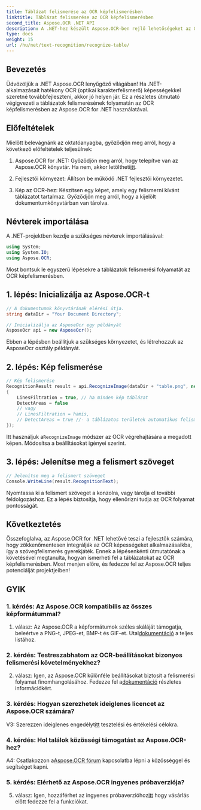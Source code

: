 ```yaml
---
title: Táblázat felismerése az OCR képfelismerésben
linktitle: Táblázat felismerése az OCR képfelismerésben
second_title: Aspose.OCR .NET API
description: A .NET-hez készült Aspose.OCR-ben rejlő lehetőségeket az OCR-képfelismerés tábláinak felismeréséről szóló átfogó útmutatónkkal tárja fel.
type: docs
weight: 15
url: /hu/net/text-recognition/recognize-table/
---
```

## Bevezetés

Üdvözöljük a .NET Aspose.OCR lenyűgöző világában! Ha .NET-alkalmazásait hatékony OCR (optikai karakterfelismerő) képességekkel szeretné továbbfejleszteni, akkor jó helyen jár. Ez a részletes útmutató végigvezeti a táblázatok felismerésének folyamatán az OCR képfelismerésben az Aspose.OCR for .NET használatával.

## Előfeltételek

Mielőtt belevágnánk az oktatóanyagba, győződjön meg arról, hogy a következő előfeltételek teljesülnek:

1.  Aspose.OCR for .NET: Győződjön meg arról, hogy telepítve van az Aspose.OCR könyvtár. Ha nem, akkor letöltheti[itt](https://releases.aspose.com/ocr/net/).

2. Fejlesztői környezet: Állítson be működő .NET fejlesztői környezetet.

3. Kép az OCR-hez: Készítsen egy képet, amely egy felismerni kívánt táblázatot tartalmaz. Győződjön meg arról, hogy a kijelölt dokumentumkönyvtárban van tárolva.

## Névterek importálása

A .NET-projektben kezdje a szükséges névterek importálásával:

```csharp
using System;
using System.IO;
using Aspose.OCR;
```

Most bontsuk le egyszerű lépésekre a táblázatok felismerési folyamatát az OCR képfelismerésben.

## 1. lépés: Inicializálja az Aspose.OCR-t

```csharp
// A dokumentumok könyvtárának elérési útja.
string dataDir = "Your Document Directory";

// Inicializálja az AsposeOcr egy példányát
AsposeOcr api = new AsposeOcr();
```

Ebben a lépésben beállítjuk a szükséges környezetet, és létrehozzuk az AsposeOcr osztály példányát.

## 2. lépés: Kép felismerése

```csharp
// Kép felismerése
RecognitionResult result = api.RecognizeImage(dataDir + "table.png", new RecognitionSettings
{
    LinesFiltration = true, // ha minden kép táblázat
    DetectAreas = false
    // vagy
    // LinesFiltration = hamis,
    // DetectAreas = true //- a táblázatos területek automatikus felismeréséhez
});
```

 Itt használjuk a`RecognizeImage` módszer az OCR végrehajtására a megadott képen. Módosítsa a beállításokat igényei szerint.

## 3. lépés: Jelenítse meg a felismert szöveget

```csharp
// Jelenítse meg a felismert szöveget
Console.WriteLine(result.RecognitionText);
```

Nyomtassa ki a felismert szöveget a konzolra, vagy tárolja el további feldolgozáshoz. Ez a lépés biztosítja, hogy ellenőrizni tudja az OCR folyamat pontosságát.

## Következtetés

Összefoglalva, az Aspose.OCR for .NET lehetővé teszi a fejlesztők számára, hogy zökkenőmentesen integrálják az OCR képességeket alkalmazásaikba, így a szövegfelismerés gyerekjáték. Ennek a lépésenkénti útmutatónak a követésével megtanulta, hogyan ismerheti fel a táblázatokat az OCR képfelismerésben. Most menjen előre, és fedezze fel az Aspose.OCR teljes potenciálját projektjeiben!

## GYIK

### 1. kérdés: Az Aspose.OCR kompatibilis az összes képformátummal?

 1. válasz: Az Aspose.OCR a képformátumok széles skáláját támogatja, beleértve a PNG-t, JPEG-et, BMP-t és GIF-et. Utal[dokumentáció](https://reference.aspose.com/ocr/net/) a teljes listához.

### 2. kérdés: Testreszabhatom az OCR-beállításokat bizonyos felismerési követelményekhez?

 2. válasz: Igen, az Aspose.OCR különféle beállításokat biztosít a felismerési folyamat finomhangolásához. Fedezze fel a[dokumentáció](https://reference.aspose.com/ocr/net/) részletes információkért.

### 3. kérdés: Hogyan szerezhetek ideiglenes licencet az Aspose.OCR számára?

 V3: Szerezzen ideiglenes engedélyt[itt](https://purchase.aspose.com/temporary-license/) tesztelési és értékelési célokra.

### 4. kérdés: Hol találok közösségi támogatást az Aspose.OCR-hez?

 A4: Csatlakozzon a[Aspose.OCR fórum](https://forum.aspose.com/c/ocr/16) kapcsolatba lépni a közösséggel és segítséget kapni.

### 5. kérdés: Elérhető az Aspose.OCR ingyenes próbaverziója?

 5. válasz: Igen, hozzáférhet az ingyenes próbaverzióhoz[itt](https://releases.aspose.com/) hogy vásárlás előtt fedezze fel a funkciókat.